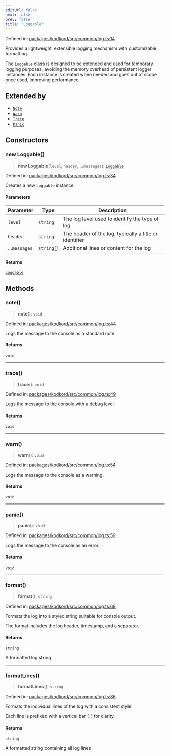 ```yaml
---
editUrl: false
next: false
prev: false
title: "Loggable"
---
```


Defined in: [packages/kodkord/src/common/log.ts:14](https://github.com/KingsBeCattz/Kodkord/blob/d60ae5f731db3a8ab6bde538c1e575cda7085372/packages/kodkord/src/common/log.ts#L14)

Provides a lightweight, extensible logging mechanism with customizable formatting.

The `Loggable` class is designed to be extended and used for temporary logging purposes,
avoiding the memory overhead of persistent logger instances. Each instance is created
when needed and goes out of scope once used, improving performance.

## Extended by

- [`Note`](/api-kodkord/classes/note/)
- [`Warn`](/api-kodkord/classes/warn/)
- [`Trace`](/api-kodkord/classes/trace/)
- [`Panic`](/api-kodkord/classes/panic/)

## Constructors

### new Loggable()

> **new Loggable**(`level`, `header`, ...`messages`): [`Loggable`](/api-kodkord/classes/loggable/)

Defined in: [packages/kodkord/src/common/log.ts:34](https://github.com/KingsBeCattz/Kodkord/blob/d60ae5f731db3a8ab6bde538c1e575cda7085372/packages/kodkord/src/common/log.ts#L34)

Creates a new `Loggable` instance.

#### Parameters

| Parameter | Type | Description |
| ------ | ------ | ------ |
| `level` | `string` | The log level used to identify the type of log |
| `header` | `string` | The header of the log, typically a title or identifier |
| ...`messages` | `string`[] | Additional lines or content for the log |

#### Returns

[`Loggable`](/api-kodkord/classes/loggable/)

## Methods

### note()

> **note**(): `void`

Defined in: [packages/kodkord/src/common/log.ts:44](https://github.com/KingsBeCattz/Kodkord/blob/d60ae5f731db3a8ab6bde538c1e575cda7085372/packages/kodkord/src/common/log.ts#L44)

Logs the message to the console as a standard note.

#### Returns

`void`

***

### trace()

> **trace**(): `void`

Defined in: [packages/kodkord/src/common/log.ts:49](https://github.com/KingsBeCattz/Kodkord/blob/d60ae5f731db3a8ab6bde538c1e575cda7085372/packages/kodkord/src/common/log.ts#L49)

Logs the message to the console with a debug level.

#### Returns

`void`

***

### warn()

> **warn**(): `void`

Defined in: [packages/kodkord/src/common/log.ts:54](https://github.com/KingsBeCattz/Kodkord/blob/d60ae5f731db3a8ab6bde538c1e575cda7085372/packages/kodkord/src/common/log.ts#L54)

Logs the message to the console as a warning.

#### Returns

`void`

***

### panic()

> **panic**(): `void`

Defined in: [packages/kodkord/src/common/log.ts:59](https://github.com/KingsBeCattz/Kodkord/blob/d60ae5f731db3a8ab6bde538c1e575cda7085372/packages/kodkord/src/common/log.ts#L59)

Logs the message to the console as an error.

#### Returns

`void`

***

### format()

> **format**(): `string`

Defined in: [packages/kodkord/src/common/log.ts:69](https://github.com/KingsBeCattz/Kodkord/blob/d60ae5f731db3a8ab6bde538c1e575cda7085372/packages/kodkord/src/common/log.ts#L69)

Formats the log into a styled string suitable for console output.

The format includes the log header, timestamp, and a separator.

#### Returns

`string`

A formatted log string

***

### formatLines()

> **formatLines**(): `string`

Defined in: [packages/kodkord/src/common/log.ts:86](https://github.com/KingsBeCattz/Kodkord/blob/d60ae5f731db3a8ab6bde538c1e575cda7085372/packages/kodkord/src/common/log.ts#L86)

Formats the individual lines of the log with a consistent style.

Each line is prefixed with a vertical bar (`|`) for clarity.

#### Returns

`string`

A formatted string containing all log lines
